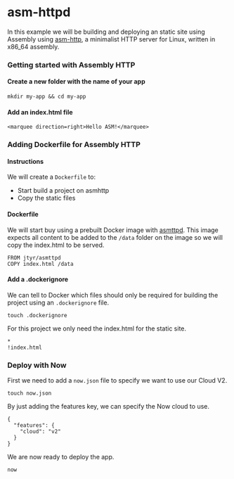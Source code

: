 # asm-httpd

In this example we will be building and deploying an static site using Assembly using [asm-http](https://github.com/jcalvinowens/asmhttpd), a minimalist HTTP server for Linux, written in x86_64 assembly.

### Getting started with Assembly HTTP

#### Create a new folder with the name of your app

```
mkdir my-app && cd my-app
```

#### Add an index.html file

```
<marquee direction=right>Hello ASM!</marquee>
```

### Adding Dockerfile for Assembly HTTP

#### Instructions

We will create a `Dockerfile` to:

- Start build a project on asmhttp
- Copy the static files

#### Dockerfile

We will start buy using a prebuilt Docker image with [asmttpd](https://hub.docker.com/r/jtyr/asmttpd/). This image expects all content to be added to the `/data` folder on the image so we will copy the index.html to be served.

```
FROM jtyr/asmttpd
COPY index.html /data
```

#### Add a .dockerignore

We can tell to Docker which files should only be required for building the project using an `.dockerignore` file.

```
touch .dockerignore
```

For this project we only need the index.html for the static site.

```
*
!index.html
```

### Deploy with Now

First we need to add a `now.json` file to specify we want to use our Cloud V2.

```
touch now.json
```

By just adding the features key, we can specify the Now cloud to use.

```
{
  "features": {
    "cloud": "v2"
  }
}
```

We are now ready to deploy the app.

```
now
```